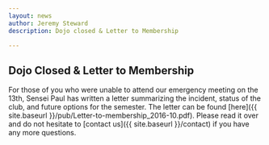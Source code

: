 ```yaml
---
layout: news
author: Jeremy Steward
description: Dojo closed & Letter to Membership

---
```


## Dojo Closed & Letter to Membership

For those of you who were unable to attend our emergency meeting on the 13th,
Sensei Paul has written a letter summarizing the incident, status of the club,
and future options for the semester. The letter can be found [here]({{
site.baseurl }}/pub/Letter-to-membership_2016-10.pdf). Please read it over and
do not hesitate to [contact us]({{ site.baseurl }}/contact) if you have any
more questions.
